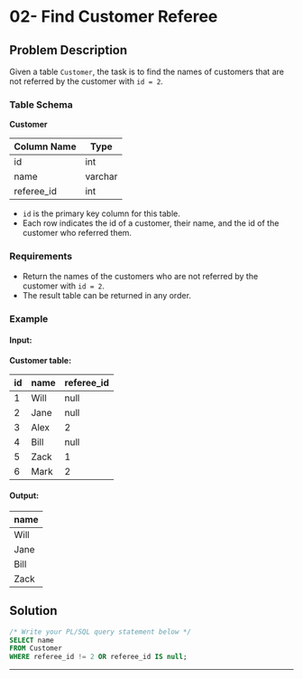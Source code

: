# 02- Find Customer Referee

## Problem Description

Given a table `Customer`, the task is to find the names of customers that are not referred by the customer with `id = 2`.

### Table Schema

**Customer**

| Column Name | Type    |
|-------------|---------|
| id          | int     |
| name        | varchar |
| referee_id  | int     |

- `id` is the primary key column for this table.
- Each row indicates the id of a customer, their name, and the id of the customer who referred them.

### Requirements

- Return the names of the customers who are not referred by the customer with `id = 2`.
- The result table can be returned in any order.

### Example

#### Input:

**Customer table:**

| id | name | referee_id |
|----|------|------------|
| 1  | Will | null       |
| 2  | Jane | null       |
| 3  | Alex | 2          |
| 4  | Bill | null       |
| 5  | Zack | 1          |
| 6  | Mark | 2          |

#### Output:

| name |
|------|
| Will |
| Jane |
| Bill |
| Zack |

## Solution

```sql
/* Write your PL/SQL query statement below */
SELECT name 
FROM Customer 
WHERE referee_id != 2 OR referee_id IS null;
```

---